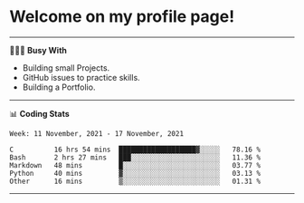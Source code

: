 # Welcome on my profile page!
<!-- print(("dralla"[::-1]+"s").capitalize()) -->

---
👨🏻‍💻 **Busy With**
* Building small Projects.
* GitHub issues to practice skills.
* Building a Portfolio.

---
📊 **Coding Stats**
<!--START_SECTION:waka-->
```text
Week: 11 November, 2021 - 17 November, 2021

C          16 hrs 54 mins  ███████████████████▓░░░░░   78.16 % 
Bash       2 hrs 27 mins   ███░░░░░░░░░░░░░░░░░░░░░░   11.36 % 
Markdown   48 mins         █░░░░░░░░░░░░░░░░░░░░░░░░   03.77 % 
Python     40 mins         ▓░░░░░░░░░░░░░░░░░░░░░░░░   03.13 % 
Other      16 mins         ▒░░░░░░░░░░░░░░░░░░░░░░░░   01.31 % 
```
<!--END_SECTION:waka-->
---
